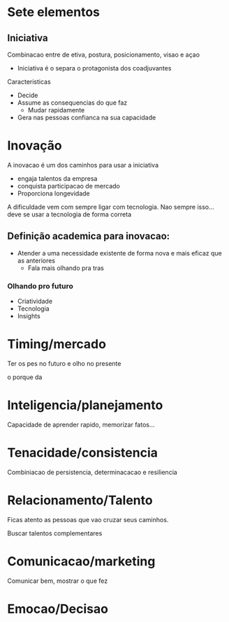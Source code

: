 # Sete elementos

## Iniciativa

Combinacao entre de etiva, postura, posicionamento, visao e açao

- Iniciativa é o separa o protagonista dos coadjuvantes

Caracteristicas

- Decide
- Assume as consequencias do que faz
    - Mudar rapidamente
- Gera nas pessoas confianca na sua capacidade

# Inovação

A inovacao é um dos caminhos para usar a iniciativa

- engaja talentos da empresa
- conquista participacao de mercado
- Proporciona longevidade

A dificuldade vem com sempre ligar com tecnologia. Nao sempre isso... deve se usar a tecnologia de forma correta

## Definição academica para inovacao:
- Atender a uma necessidade existente de forma nova e mais eficaz que as anteriores
    - Fala mais olhando pra tras

### Olhando pro futuro

- Criatividade
- Tecnologia
- Insights


# Timing/mercado

Ter os pes no futuro e olho no presente

o porque da 

# Inteligencia/planejamento

Capacidade de aprender rapido, memorizar fatos...

# Tenacidade/consistencia

Combiniacao de persistencia, determinacacao e resiliencia

# Relacionamento/Talento

Ficas atento as pessoas que vao cruzar seus caminhos.

Buscar talentos complementares

# Comunicacao/marketing

Comunicar bem, mostrar o que fez

# Emocao/Decisao

